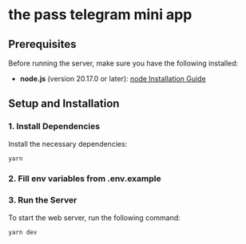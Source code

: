 # the pass telegram mini app

## Prerequisites

Before running the server, make sure you have the following installed:

- **node.js** (version 20.17.0 or later): [node Installation Guide](https://nodejs.org/en/download/current)

## Setup and Installation

### 1. Install Dependencies

Install the necessary dependencies:

```sh
yarn
```

### 2. Fill env variables from .env.example

### 3. Run the Server

To start the web server, run the following command:

```sh
yarn dev
```
